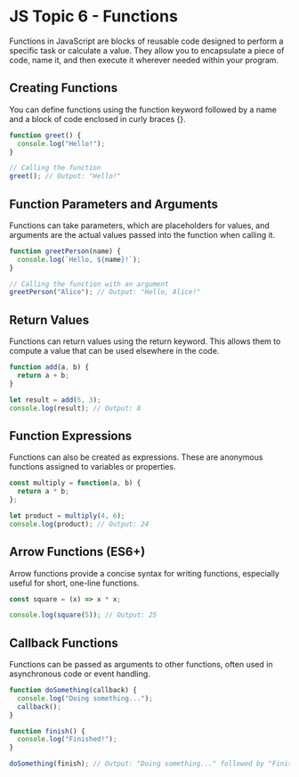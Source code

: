 # JS Topic 6 - Functions

Functions in JavaScript are blocks of reusable code designed to perform a specific task or calculate a value. They allow you to encapsulate a piece of code, name it, and then execute it wherever needed within your program.

## Creating Functions

You can define functions using the function keyword followed by a name and a block of code enclosed in curly braces {}.

```js
function greet() {
  console.log("Hello!");
}

// Calling the function
greet(); // Output: "Hello!"
```

## Function Parameters and Arguments

Functions can take parameters, which are placeholders for values, and arguments are the actual values passed into the function when calling it.

```js
function greetPerson(name) {
  console.log(`Hello, ${name}!`);
}

// Calling the function with an argument
greetPerson("Alice"); // Output: "Hello, Alice!"
```

## Return Values

Functions can return values using the return keyword. This allows them to compute a value that can be used elsewhere in the code.

```js
function add(a, b) {
  return a + b;
}

let result = add(5, 3);
console.log(result); // Output: 8
```

## Function Expressions

Functions can also be created as expressions. These are anonymous functions assigned to variables or properties.

```js
const multiply = function(a, b) {
  return a * b;
};

let product = multiply(4, 6);
console.log(product); // Output: 24
```

## Arrow Functions (ES6+)

Arrow functions provide a concise syntax for writing functions, especially useful for short, one-line functions.

```js
const square = (x) => x * x;

console.log(square(5)); // Output: 25
```

## Callback Functions

Functions can be passed as arguments to other functions, often used in asynchronous code or event handling.

```js
function doSomething(callback) {
  console.log("Doing something...");
  callback();
}

function finish() {
  console.log("Finished!");
}

doSomething(finish); // Output: "Doing something..." followed by "Finished!"
```